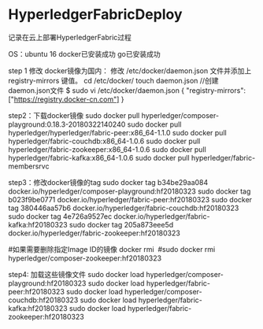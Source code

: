 # HyperledgerFabricDeploy
记录在云上部署HyperledgerFabric过程

OS：ubuntu 16
docker已安装成功
go已安装成功

step  1 修改 docker镜像为国内：
修改 /etc/docker/daemon.json 文件并添加上 registry-mirrors 键值。
cd /etc/docker/
touch daemon.json //创建daemon.json文件
$ sudo vi /etc/docker/daemon.json 
{
 "registry-mirrors": ["https://registry.docker-cn.com"]
}

step2：下载docker镜像
sudo docker pull hyperledger/composer-playground:0.18.3-20180322140240
sudo docker pull hyperledger/hyperledger/fabric-peer:x86_64-1.1.0
sudo docker pull hyperledger/fabric-couchdb:x86_64-1.0.6
sudo docker pull hyperledger/fabric-zookeeper:x86_64-1.0.6
sudo docker pull hyperledger/fabric-kafka:x86_64-1.0.6
sudo docker pull hyperledger/fabric-membersrvc


step3：修改docker镜像的tag
sudo docker tag b34be29aa084 docker.io/hyperledger/composer-playground:hf20180323
sudo docker tag b023f9be0771 docker.io/hyperledger/fabric-peer:hf20180323
sudo docker tag 380446aa57b6 docker.io/hyperledger/fabric-couchdb:hf20180323
sudo docker tag 4e726a9527ec docker.io/hyperledger/fabric-kafka:hf20180323
sudo docker tag 205a873eee5d docker.io/hyperledger/fabric-zookeeper:hf20180323

#如果需要删除指定Image ID的镜像 docker rmi <image id>
#sudo docker rmi hyperledger/composer-zookeeper:hf20180323

step4: 加载这些镜像文件
sudo docker load hyperledger/composer-playground:hf20180323
sudo docker load hyperledger/fabric-peer:hf20180323
sudo docker load hyperledger/composer-couchdb:hf20180323
sudo docker load hyperledger/fabric-kafka:hf20180323
sudo docker load hyperledger/fabric-zookeeper:hf20180323

